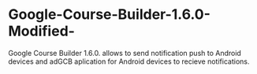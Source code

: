 Google-Course-Builder-1.6.0-Modified-
=====================================

Google Course Builder 1.6.0. allows to send notification push to Android devices and adGCB aplication for Android devices to recieve notifications.
